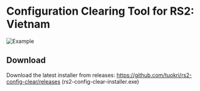 # Configuration Clearing Tool for RS2: Vietnam

![Example](https://raw.githubusercontent.com/tuokri/rs2-config-clear/master/example.gif)

## Download
Download the latest installer from releases: https://github.com/tuokri/rs2-config-clear/releases (rs2-config-clear-installer.exe)
